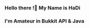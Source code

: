 ### Hello there !👋  My Name is HaDi
###  I'm Amateur in Bukkit API & Java

<!--
**HqDi96/HqDi96** is a ✨ _special_ ✨ repository because its `README.md` (this file) appears on your GitHub profile.

### I’m currently working on Myself
### I’m currently learning Bukkit API & Java and Python
### How to reach me? HaaaaaaaaDiii#3840 or https://discord.gg/ABTf3VxhHA


![](https://komarev.com/ghpvc/?username=Cobeine&color=gray)

